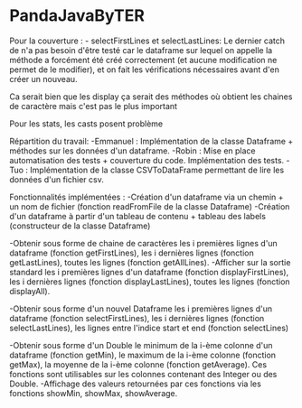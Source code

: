# PandaJavaByTER
Pour la couverture :
    - selectFirstLines et selectLastLines:
        Le dernier catch de n'a pas besoin d'être testé car le dataframe sur lequel on appelle la méthode a forcément été créé correctement (et aucune modification ne permet de le modifier), et on fait les vérifications nécessaires avant d'en créer un nouveau.
        
    
Ca serait bien que les display ça serait des méthodes où obtient les chaines de caractère mais c'est pas le plus important

Pour les stats, les casts posent problème

Répartition du travail:
-Emmanuel : Implémentation de la classe Dataframe + méthodes sur les données d'un dataframe.
-Robin : Mise en place automatisation des tests + couverture du code. Implémentation des tests.
-Tuo : Implémentation de la classe CSVToDataFrame permettant de lire les données d'un fichier csv.

Fonctionnalités implémentées :
-Création d'un dataframe via un chemin + un nom de fichier (fonction readFromFile de la classe Dataframe)
-Création d'un dataframe à partir d'un tableau de contenu + tableau des labels (constructeur de la classe Dataframe)

-Obtenir sous forme de chaine de caractères les i premières lignes d'un dataframe (fonction getFirstLines), les i dernières lignes (fonction getLastLines), toutes les lignes (fonction getAllLines).
-Afficher sur la sortie standard les i premières lignes d'un dataframe (fonction displayFirstLines), les i dernières lignes (fonction displayLastLines), toutes les lignes (fonction displayAll).

-Obtenir sous forme d'un nouvel Dataframe les i premières lignes d'un dataframe (fonction selectFirstLines), les i dernières lignes (fonction selectLastLines), les lignes entre l'indice start et end (fonction selectLines)

 -Obtenir sous forme d'un Double le minimum de la i-ème colonne d'un dataframe (fonction getMin), le maximum de la i-ème colonne (fonction getMax), la moyenne de la i-ème colonne (fonction getAverage). Ces fonctions sont utilisables sur les colonnes contenant des Integer ou des Double.
 -Affichage des valeurs retournées par ces fonctions via les fonctions showMin, showMax, showAverage.
